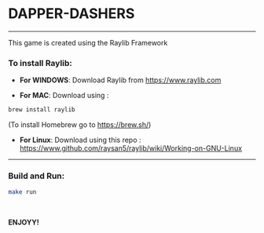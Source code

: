 # DAPPER-DASHERS
<hr>

This game is created using the Raylib Framework

### To install Raylib:

- **For WINDOWS**:
Download Raylib from https://www.raylib.com

- **For MAC**:
Download using :
```bash
brew install raylib
```
(To install Homebrew go to https://brew.sh/)

- **For Linux**:
Download using this repo : https://www.github.com/raysan5/raylib/wiki/Working-on-GNU-Linux

<hr>

### Build and Run:

```bash
make run
```

<br>

**ENJOYY!**